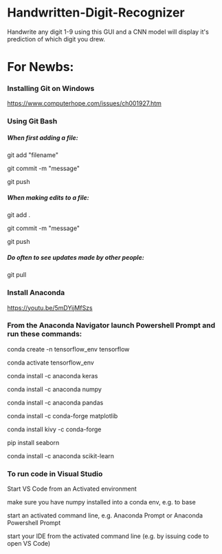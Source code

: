 # Handwritten-Digit-Recognizer

Handwrite any digit 1-9 using this GUI and a CNN model will display it's prediction of which digit you drew. 

# For Newbs:

### Installing Git on Windows

https://www.computerhope.com/issues/ch001927.htm

### Using Git Bash

##### When first adding a file:

git add "filename"

git commit -m "message"

git push

##### When making edits to a file:

git add .

git commit -m "message"

git push

##### Do often to see updates made by other people:

git pull

### Install Anaconda

https://youtu.be/5mDYijMfSzs

### From the Anaconda Navigator launch Powershell Prompt and run these commands:

conda create -n tensorflow_env tensorflow

conda activate tensorflow_env

conda install -c anaconda keras

conda install -c anaconda numpy

conda install -c anaconda pandas

conda install -c conda-forge matplotlib

conda install kivy -c conda-forge

pip install seaborn

conda install -c anaconda scikit-learn

### To run code in Visual Studio

Start VS Code from an Activated environment

make sure you have numpy installed into a conda env, e.g. to base

start an activated command line, e.g. Anaconda Prompt or Anaconda Powershell Prompt

start your IDE from the activated command line (e.g. by issuing code to open VS Code)

